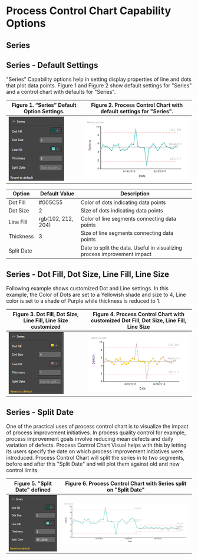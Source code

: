 # Process Control Chart Capability Options

## Series

## Series - Default Settings
"Series" Capability options help in setting display properties of line and dots that plot data points. Figure 1 and Figure 2 show default settings for "Series" and a control chart with defaults for "Series". 


| Figure 1. “Series” Default Option Settings. | Figure 2. Process Control Chart with default settings for "Series". |
|---|---|
| <img src="images/SeriesDefaults.png" alt="Drawing" width="150px">  | <img src="images/SeriesDefaultsSample.png" alt="Drawing" width="400px"> |

|Option|Default Value|Description|
|---|---|---|
|Dot Fill|#005C55|Color of dots indicating data points|
|Dot Size|2|Size of dots indicating data points|
|Line Fill|rgb(102, 212, 204)|Color of line segments connecting data points|
|Thickness|3|Size of line segments connecting data points|
|Split Date||Date to split the data. Useful in visualizing process improvement impact|

## Series - Dot Fill, Dot Size, Line Fill, Line Size
Following example shows customized Dot and Line settings. In this example, the Color of Dots are set to a Yellowish shade and size to 4, Line color is set to a shade of Purple while thickness is reduced to 1. 

| Figure 3. Dot Fill, Dot Size, Line Fill, Line Size customized | Figure 4. Process Control Chart with customized Dot Fill, Dot Size, Line Fill, Line Size |
|---|---|
| <img src="images/SeriesColorAndSize.png" alt="Drawing" width="150px">  | <img src="images/SeriesColorAndSizeSample.png" alt="Drawing" width="400px"> |

## Series - Split Date
One of the practical uses of process control chart is to visualize the impact of process improvement initiatives. In process quality control for example, process improvement goals involve reducing mean defects and daily variation of defects. Process Control Chart Visual helps with this by letting its users specify the date on which process improvement initiatives were introduced. Process Control Chart will split the series in to two segments, before and after this "Split Date" and will plot them against old and new control limits.

| Figure 5. "Split Date" defined | Figure 6. Process Control Chart with Series split on "Split Date" |
|---|---|
| <img src="images/SeriesSplitDate.png" alt="Drawing" width="150px">  | <img src="images/SeriesSplitDateSample.png" alt="Drawing" width="600px"> |

